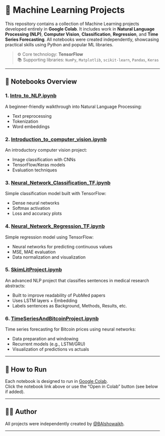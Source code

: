 # 🧠 Machine Learning Projects

This repository contains a collection of Machine Learning projects developed entirely in **Google Colab**. It includes work in **Natural Language Processing (NLP)**, **Computer Vision**, **Classification**, **Regression**, and **Time Series Forecasting**. All notebooks were created independently, showcasing practical skills using Python and popular ML libraries.

> ⚙️ Core technology: **TensorFlow**  
> 📚 Supporting libraries: `NumPy`, `Matplotlib`, `scikit-learn`, `Pandas`, `Keras`

---

## 📁 Notebooks Overview

### 1. [Intro_to_NLP.ipynb](./Intro_to_NLP.ipynb)
A beginner-friendly walkthrough into Natural Language Processing:
- Text preprocessing
- Tokenization
- Word embeddings

### 2. [Introduction_to_computer_vision.ipynb](./Introduction_to_computer_vision.ipynb)
An introductory computer vision project:
- Image classification with CNNs
- TensorFlow/Keras models
- Evaluation techniques

### 3. [Neural_Network_Classification_TF.ipynb](./Neural_Network_Classification_TF.ipynb)
Simple classification model built with TensorFlow:
- Dense neural networks
- Softmax activation
- Loss and accuracy plots

### 4. [Neural_Network_Regression_TF.ipynb](./Neural_Network_Regression_TF.ipynb)
Simple regression model using TensorFlow:
- Neural networks for predicting continuous values
- MSE, MAE evaluation
- Data normalization and visualization

### 5. [SkimLitProject.ipynb](./SkimLitProject.ipynb)
An advanced NLP project that classifies sentences in medical research abstracts:
- Built to improve readability of PubMed papers
- Uses LSTM layers + Embedding
- Labels sentences as Background, Methods, Results, etc.

### 6. [TimeSeriesAndBitcoinProject.ipynb](./TimeSeriesAndBitcoinProject.ipynb)
Time series forecasting for Bitcoin prices using neural networks:
- Data preparation and windowing
- Recurrent models (e.g., LSTM/GRU)
- Visualization of predictions vs actuals

---

## 🚀 How to Run

Each notebook is designed to run in [Google Colab](https://colab.research.google.com/).  
Click the notebook link above or use the “Open in Colab” button (see below if added).

---

## 🧑‍💻 Author

All projects were independently created by [@BAlshowaikh](https://github.com/BAlshowaikh).

---

